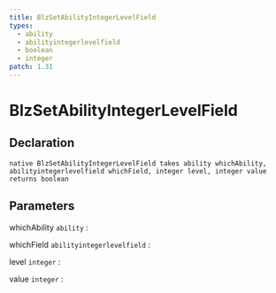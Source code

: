 ```yaml
---
title: BlzSetAbilityIntegerLevelField
types:
  - ability
  - abilityintegerlevelfield
  - boolean
  - integer
patch: 1.31
---
```


# BlzSetAbilityIntegerLevelField

## Declaration

```jass
native BlzSetAbilityIntegerLevelField takes ability whichAbility, abilityintegerlevelfield whichField, integer level, integer value returns boolean
```

## Parameters
whichAbility `ability`
: 

whichField `abilityintegerlevelfield`
: 

level `integer`
: 

value `integer`
: 
